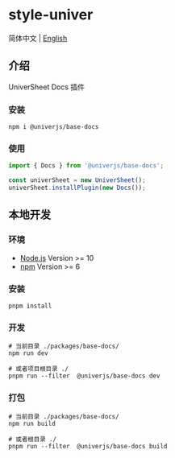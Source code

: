 # style-univer

简体中文 | [English](./README.md)

## 介绍

UniverSheet Docs 插件

### 安装

```shell
npm i @univerjs/base-docs
```

### 使用

```js
import { Docs } from '@univerjs/base-docs';

const univerSheet = new UniverSheet();
univerSheet.installPlugin(new Docs());
```

## 本地开发

### 环境

-   [Node.js](https://nodejs.org/en/) Version >= 10
-   [npm](https://www.npmjs.com/) Version >= 6

### 安装

```
pnpm install
```

### 开发

```
# 当前目录 ./packages/base-docs/
npm run dev

# 或者项目根目录 ./
pnpm run --filter  @univerjs/base-docs dev
```

### 打包

```
# 当前目录 ./packages/base-docs/
npm run build

# 或者根目录 ./
pnpm run --filter  @univerjs/base-docs build
```
